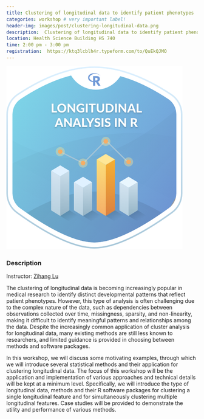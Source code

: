 ```yaml
---
title: Clustering of longitudinal data to identify patient phenotypes
categories: workshop # very important label!
header-img: images/post/clustering-longitudinal-data.png
description:  Clustering of longitudinal data to identify patient phenotypes with an introduction to statistical learning approaches and software packages
location: Health Science Building HS 740
time: 2:00 pm - 3:00 pm
registration:  https://ktq3lcblh4r.typeform.com/to/QuEkQJMO
---
```


<div class="row">
<div class="col-sm-3"></div>
<div class="col-sm-6">
    <img src="/images/post/clustering-longitudinal-data.png">
</div>
<div class="col-sm-3"></div>
</div>

### Description

Instructor: [Zihang Lu](https://zihanglu.com/)

The clustering of longitudinal data is becoming increasingly popular in medical research to identify distinct developmental patterns that reflect patient phenotypes. However, this type of analysis is often challenging due to the complex nature of the data, such as dependencies between observations collected over time, missingness, sparsity, and non-linearity, making it difficult to identify meaningful patterns and relationships among the data. Despite the increasingly common application of cluster analysis for longitudinal data, many existing methods are still less known to researchers, and limited guidance is provided in choosing between methods and software packages.

In this workshop, we will discuss some motivating examples, through which we will introduce several statistical methods and their application for clustering longitudinal data. The focus of this workshop will be the application and implementation of various approaches and technical details will be kept at a minimum level. Specifically, we will introduce the type of longitudinal data, methods and their R software packages for clustering a single longitudinal feature and for simultaneously clustering multiple longitudinal features. Case studies will be provided to demonstrate the utility and performance of various methods.
